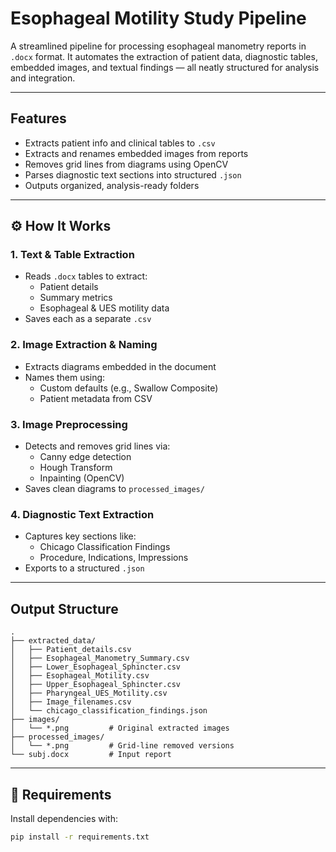 # Esophageal Motility Study Pipeline

A streamlined pipeline for processing esophageal manometry reports in `.docx` format. It automates the extraction of patient data, diagnostic tables, embedded images, and textual findings — all neatly structured for analysis and integration.

---

## Features

- Extracts patient info and clinical tables to `.csv`
- Extracts and renames embedded images from reports
- Removes grid lines from diagrams using OpenCV
- Parses diagnostic text sections into structured `.json`
- Outputs organized, analysis-ready folders

---

## ⚙️ How It Works

### 1. Text & Table Extraction
- Reads `.docx` tables to extract:
  - Patient details
  - Summary metrics
  - Esophageal & UES motility data
- Saves each as a separate `.csv`

### 2. Image Extraction & Naming
- Extracts diagrams embedded in the document
- Names them using:
  - Custom defaults (e.g., Swallow Composite)
  - Patient metadata from CSV

### 3. Image Preprocessing
- Detects and removes grid lines via:
  - Canny edge detection
  - Hough Transform
  - Inpainting (OpenCV)
- Saves clean diagrams to `processed_images/`

### 4. Diagnostic Text Extraction
- Captures key sections like:
  - Chicago Classification Findings
  - Procedure, Indications, Impressions
- Exports to a structured `.json`

---

## Output Structure

```
.
├── extracted_data/
│   ├── Patient_details.csv
│   ├── Esophageal_Manometry_Summary.csv
│   ├── Lower_Esophageal_Sphincter.csv
│   ├── Esophageal_Motility.csv
│   ├── Upper_Esophageal_Sphincter.csv
│   ├── Pharyngeal_UES_Motility.csv
│   ├── Image_filenames.csv
│   └── chicago_classification_findings.json
├── images/
│   └── *.png         # Original extracted images
├── processed_images/
│   └── *.png         # Grid-line removed versions
└── subj.docx         # Input report
```

---

## 🔧 Requirements

Install dependencies with:

```bash
pip install -r requirements.txt
```




